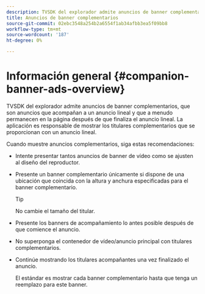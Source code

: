 ```yaml
---
description: TVSDK del explorador admite anuncios de banner complementarios, que son anuncios que acompañan a un anuncio lineal y que a menudo permanecen en la página después de que finaliza el anuncio lineal. La aplicación es responsable de mostrar los titulares complementarios que se proporcionan con un anuncio lineal.
title: Anuncios de banner complementarios
source-git-commit: 02ebc3548a254b2a6554f1ab34afbb3ea5f09bb8
workflow-type: tm+mt
source-wordcount: '187'
ht-degree: 0%

---
```


# Información general {#companion-banner-ads-overview}

TVSDK del explorador admite anuncios de banner complementarios, que son anuncios que acompañan a un anuncio lineal y que a menudo permanecen en la página después de que finaliza el anuncio lineal. La aplicación es responsable de mostrar los titulares complementarios que se proporcionan con un anuncio lineal.

Cuando muestre anuncios complementarios, siga estas recomendaciones:

* Intente presentar tantos anuncios de banner de vídeo como se ajusten al diseño del reproductor.
* Presente un banner complementario únicamente si dispone de una ubicación que coincida con la altura y anchura especificadas para el banner complementario.

  >[!TIP]
  >
  >No cambie el tamaño del titular.

* Presente los banners de acompañamiento lo antes posible después de que comience el anuncio.
* No superponga el contenedor de vídeo/anuncio principal con titulares complementarios.
* Continúe mostrando los titulares acompañantes una vez finalizado el anuncio.

  El estándar es mostrar cada banner complementario hasta que tenga un reemplazo para este banner.
